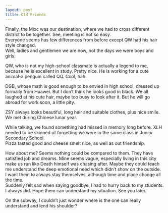 ```yaml
---
layout: post
title: Old Friends
---
```


<p>Finally, the Mixc was our destination, where we had to cross different district to be together. See, meeting is not so easy.<br />
Everyone seems has few differences from before except QW had his hair style changed.<br />
Well, ladies and gentlemen we are now, not the days we were boys and girls. </p>
<p>QW, who is not my high-school classmate is actually a legend to me, because he is excellent in study. Pretty nice. He is working for a cute animal-a penguin called QQ. Cool, hah. </p>
<p>DGB, whose math is good enough to be envied in high school, dressed up formally from Huawei. But I don’t think he looks good in black. We all laughed at his cute hair, maybe too busy to look after it. But he will go abroad for work soon, a little pity. </p>
<p>ZSY always looks beautiful, long hair and suitable clothes, plus nice smile. We met during Chinese lunar year. </p>
<p>While talking, we found something had missed in memory long before. XLH needed to be skinned of forgetting we were in the same class in Junior Secondary School.<br />
Pizza tasted good and cheese smelt nice, as well as out friendship. </p>
<p>How about me? Seems nothing could be compared to them. They have satisfied job and dreams. Mine seems vague, especially living in this city make us run like Death himself was chasing after. Maybe they could teach me understand the deep emotional need which didn’t show on the outside.<br />
I want them to always stay themselves, although time and place change all the time.<br />
Suddenly felt sad when saying goodbye, I had to hurry back to my students. I always did. Hope them can understand my situation. See you later. </p>
<p>On the subway, I couldn’t just wonder where is the one can really understand and lend his shoulder?</p>
